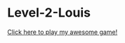 # Level-2-Louis

<a href="https://github.com/Louis02/Level-2-Louis/blob/master/DiggingEvolution/Digging%20Evolution%20Game.jar?raw=true">Click here to play my awesome game!</a>
